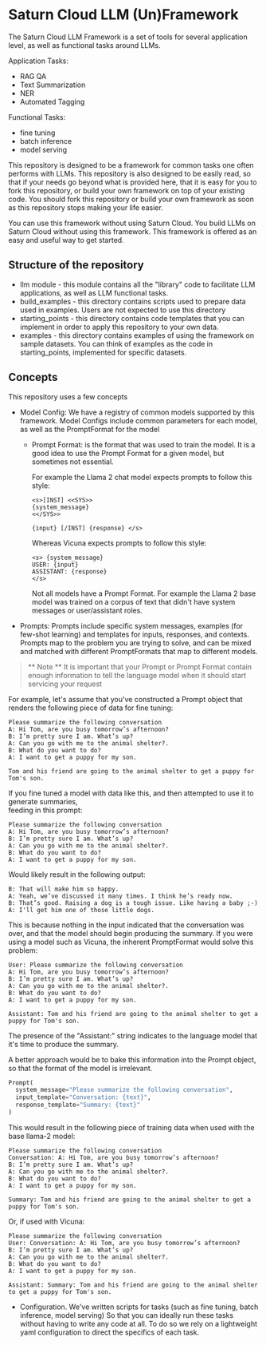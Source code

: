 # Saturn Cloud LLM (Un)Framework

The Saturn Cloud LLM Framework is a set of tools for several application level, 
as well as functional tasks around LLMs.

Application Tasks:
- RAG QA
- Text Summarization
- NER
- Automated Tagging

Functional Tasks:
- fine tuning
- batch inference
- model serving

This repository is designed to be a framework for common tasks one often performs with LLMs. 
This repository is also designed to be easily read, so that if your needs go beyond what is provided here, 
that it is easy for you to fork this repository, or build your own framework on top of your existing code.
You should fork this repository or build your own framework as soon as this repository stops making your life
easier.

You can use this framework without using Saturn Cloud. You build LLMs on Saturn Cloud without 
using this framework. This framework is offered as an easy and useful way to get started.

## Structure of the repository

- llm module - this module contains all the "library" code to facilitate LLM applications, as well as LLM functional tasks.
- build_examples - this directory contains scripts used to prepare data used in examples. Users are not expected to use this directory
- starting_points - this directory contains code templates that you can implement in order to apply this repository to your own data.
- examples - this directory contains examples of using the framework on sample datasets. You can think of examples as the code in starting_points, implemented for specific datasets.

## Concepts

This repository uses a few concepts

- Model Config: We have a registry of common models supported by this framework. Model Configs include common parameters for each model, as well as the PromptFormat for the model 
  - Prompt Format: is the format that was used to train the model. It is a good idea to use the Prompt Format for a given model, but sometimes not essential. 
  
      For example the Llama 2 chat model expects prompts to follow this style:
    
      ```
      <s>[INST] <<SYS>>
      {system_message}
      <</SYS>>
    
      {input} [/INST] {response} </s>
      ```
    
      Whereas Vicuna expects prompts to follow this style:
    
      ```
      <s> {system_message}
      USER: {input}
      ASSISTANT: {response}
      </s>
      ```

      Not all models have a Prompt Format. For example the Llama 2 base model was trained on 
      a corpus of text that didn't have system messages or user/assistant roles.

- Prompts: Prompts include specific system messages, examples (for few-shot learning) 
and templates for inputs, responses, and contexts. Prompts map to the problem you are trying 
to solve, and can be mixed and matched with different PromptFormats that map to different models. 

> ** Note **
> It is important that your Prompt or Prompt Format contain enough information to tell the language 
> model when it should start servicing your request
 
For example, let's assume that you've constructed a Prompt object that renders the following 
piece of data for fine tuning:

```
Please summarize the following conversation
A: Hi Tom, are you busy tomorrow’s afternoon?
B: I’m pretty sure I am. What’s up?
A: Can you go with me to the animal shelter?.
B: What do you want to do?
A: I want to get a puppy for my son.

Tom and his friend are going to the animal shelter to get a puppy for Tom's son.
```

If you fine tuned a model with data like this, and then attempted to use it to generate summaries,  
feeding in this prompt:

```
Please summarize the following conversation
A: Hi Tom, are you busy tomorrow’s afternoon?
B: I’m pretty sure I am. What’s up?
A: Can you go with me to the animal shelter?.
B: What do you want to do?
A: I want to get a puppy for my son.
```

Would likely result in the following output:

```
B: That will make him so happy.
A: Yeah, we’ve discussed it many times. I think he’s ready now.
B: That’s good. Raising a dog is a tough issue. Like having a baby ;-)
A: I'll get him one of those little dogs.
```

This is because nothing in the input indicated that the conversation was over, and that the model
should begin producing the summary. If you were using a model such as Vicuna, the inherent 
PromptFormat would solve this problem:

```
User: Please summarize the following conversation
A: Hi Tom, are you busy tomorrow’s afternoon?
B: I’m pretty sure I am. What’s up?
A: Can you go with me to the animal shelter?.
B: What do you want to do?
A: I want to get a puppy for my son.

Assistant: Tom and his friend are going to the animal shelter to get a puppy for Tom's son.
```

The presence of the "Assistant:" string indicates to the language model that it's time to produce 
the summary. 

A better approach would be to bake this information into the Prompt object, so that the format
of the model is irrelevant.

```python
Prompt(
  system_message="Please summarize the following conversation", 
  input_template="Conversation: {text}",
  response_template="Summary: {text}"
)
```

This would result in the following piece of training data when used with the base llama-2 model:

```
Please summarize the following conversation
Conversation: A: Hi Tom, are you busy tomorrow’s afternoon?
B: I’m pretty sure I am. What’s up?
A: Can you go with me to the animal shelter?.
B: What do you want to do?
A: I want to get a puppy for my son.

Summary: Tom and his friend are going to the animal shelter to get a puppy for Tom's son.
```

Or, if used with Vicuna:

```
Please summarize the following conversation
User: Conversation: A: Hi Tom, are you busy tomorrow’s afternoon?
B: I’m pretty sure I am. What’s up?
A: Can you go with me to the animal shelter?.
B: What do you want to do?
A: I want to get a puppy for my son.

Assistant: Summary: Tom and his friend are going to the animal shelter to get a puppy for Tom's son.
```

- Configuration. We've written scripts for tasks (such as fine tuning, batch inference, model serving)
So that you can ideally run these tasks without having to write any code at all. To do so we
rely on a lightweight yaml configuration to direct the specifics of each task. 
